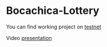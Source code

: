 # Bocachica-Lottery

You can find working project on [testnet](https://bocachica-lottery-test-r7wcii9ja-gastonov.vercel.app)

Video [presentation](https://youtu.be/MtbSwX8MAr8)